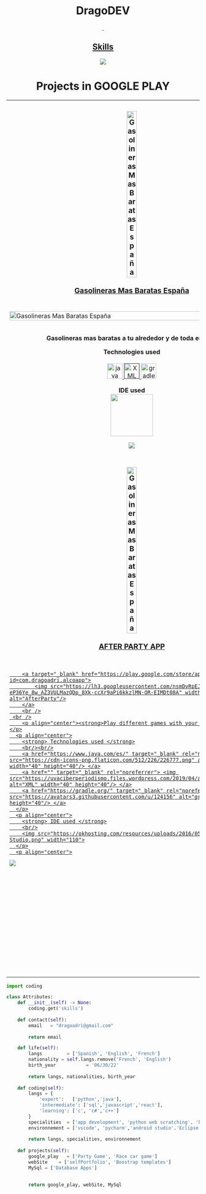 <!-- TITLE -->
<h1 align="center">DragoDEV <a href="https://dragoadri.github.io/DragoWB/"></h1>
<!-- BUTTONS -->

<p align="center">
    <img alt="" src=https://github-readme-stats.vercel.app/api?username=dragoadri&show_icons=true&theme=tokyonight>
     <img alt="" src=https://github-readme-stats.vercel.app/api/top-langs/?username=dragoadri&layout=compact>
</p>
<h2 align="center">Skills </h2>

<p align="center">
  <a href="https://skillicons.dev">
    <img src="https://skillicons.dev/icons?i=python,java,vscode,androidstudio,cpp,js,css,html" />
  </a>
</p>
<h1 align="center">Projects in GOOGLE PLAY</h1> 
<table>
   <tr>
   <td width="50%" valign="top">
      <h3 align="center"><a target="_blank" href="https://play.google.com/store/apps/details?id=com.dragodev.gasolinerasbaratasespana">
            <img align="center" src="https://play-lh.googleusercontent.com/v4bdnngi2Pf55CVduHNukqCbS1dzCNNKTLwCYGNJZ7KMvH-SRNRWk1boxuvGUoyreuWW=w480-h960" width="20%" alt="Gasolineras Mas Baratas España"/><br /><br />Gasolineras Mas Baratas España<br /><br /></h3>
        <a target="_blank" href="https://play.google.com/store/apps/details?id=com.dragodev.gasolinerasbaratasespana">
            <img src="https://lh3.googleusercontent.com/kXP1vSFwY3pcVtYr3Z_EJe5QEBlb16sM2h5NBr-C6-yWirlkNk7HJY-Da2WhL1dwKsM" width="100%" alt="Gasolineras Mas Baratas España"/>
        </a>
        <br />
	 <br />
        <p align="center"><strong>Gasolineras mas baratas a tu alrededor y de toda españa</strong></p>
      <p align="center">
        <strong> Technologies used </strong>
        <br/><br/>
        <a href="https://www.java.com/es/" target="_blank" rel="noreferrer"> <img src="https://cdn-icons-png.flaticon.com/512/226/226777.png" alt="java" width="40" height="40"/> </a>
        <a href="" target="_blank" rel="noreferrer"> <img src="https://uvaciberperiodismo.files.wordpress.com/2019/04/aaaf16bd5ddec.png" alt="XML" width="40" height="40"/> </a>
        <a href="https://gradle.org/" target="_blank" rel="noreferrer"> <img src="https://avatars3.githubusercontent.com/u/124156" alt="gradle" width="40" height="40"/> </a>
      </p>
      <p align="center">
        <strong> IDE used </strong>
        <br/>
        <img src="https://okhosting.com/resources/uploads/2016/05/Android-Studio.png" width="110">
      </p>
      <p align="center">
    
  <a href="https://play.google.com/store/apps/details?id=com.dragodev.gasolinerasbaratasespana" target="_blank">
    <img src="https://camo.githubusercontent.com/712df35f3e25540aa2ed66e6f7a138fe71a81f0f2cd8590c691f90e9378e660f/687474703a2f2f646576656c6f7065722e616e64726f69642e636f6d2f696d616765732f6272616e642f656e5f67656e657269635f7267625f776f5f34352e706e67"/>
  </a>        
      </p>
    </td>
    <td width="50%" valign="top">
      <h3 align="center"> <a target="_blank" href="https://play.google.com/store/apps/details?id=com.dragodev.QReaderGenerator">
            <img src="https://play-lh.googleusercontent.com/jmA5BawXLFajuevL5fCUL97bMN0YFlZX3TXPQGyGjMPpWEWesMbWXPMXVQmNd6mOY8b6=w480-h960" width="20%" alt=""/><br /><br />QR Reader & Creator</h3>
        <br />
        <a target="_blank" href="https://play.google.com/store/apps/details?id=com.dragodev.QReaderGenerator">
            <img src="https://lh3.googleusercontent.com/w6moO3VmdtjpKJy3dOR3Gc2M_rAtEJTd3f-QqgTe2YeDhJsjfYKZCa7P0TnOQHcN8w" width="100%" alt="QR creator & reader"/>
        </a>
        <br />
	 <br />
        <p align="center"><strong>QR reader and creator done with JAVA & PYTHON</strong></p>
      <p align="center">
        <strong> Technologies used </strong>
        <br/><br/>
        <a href="https://www.java.com/es/" target="_blank" rel="noreferrer"> <img src="https://cdn-icons-png.flaticon.com/512/226/226777.png" alt="java" width="40" height="40"/> </a>
	      <a href="https://www.python.org/" target="_blank" rel="noreferrer"> <img src="https://cdn-icons-png.flaticon.com/512/5968/5968350.png" alt="java" width="40" height="40"/> </a>
        <a href="" target="_blank" rel="noreferrer"> <img src="https://uvaciberperiodismo.files.wordpress.com/2019/04/aaaf16bd5ddec.png" alt="XML" width="40" height="40"/> </a>
        <a href="https://gradle.org/" target="_blank" rel="noreferrer"> <img src="https://avatars3.githubusercontent.com/u/124156" alt="gradle" width="40" height="40"/> </a>
      </p>
      <p align="center">
        <strong> IDE used </strong>
        <br/>
        <img src="https://okhosting.com/resources/uploads/2016/05/Android-Studio.png" width="110">
      </p>
      <p align="center">
    
  <a href="https://play.google.com/store/apps/details?id=com.dragodev.QReaderGenerator" target="_blank">
    <img src="https://camo.githubusercontent.com/712df35f3e25540aa2ed66e6f7a138fe71a81f0f2cd8590c691f90e9378e660f/687474703a2f2f646576656c6f7065722e616e64726f69642e636f6d2f696d616765732f6272616e642f656e5f67656e657269635f7267625f776f5f34352e706e67"/>
  </a>        
      </p>
    </td>
  </tr>
  <tr>
    <td width="50%" valign="top">
      <h3 align="center">   <a target="_blank" href="https://play.google.com/store/apps/details?id=com.dragoadri.alcoapp">
            <img align="center" src="https://play-lh.googleusercontent.com/6kEPTjvsi5vSEftWxOkRb7Q7t9e7mrm1LjLCmXvk3kYUf7SnTgEY7a1cxXbd6csg_N4=w480-h960" width="20%" alt="Gasolineras Mas Baratas España"/><br /><br />AFTER PARTY APP</h3>
        <br />
	 
        <a target="_blank" href="https://play.google.com/store/apps/details?id=com.dragoadri.alcoapp">
            <img src="https://lh3.googleusercontent.com/nsmDvRpEJIsMA-eP36Ye_8w_AZ3VULMazQDp_8Xk-ccXr9aPi6kkzlMN-OR-EIMDt08A" width="100%" alt="AfterParty"/>
        </a>
        <br />
	 <br />
        <p align="center"><strong>Play different games with your friends</strong></p>
      <p align="center">
        <strong> Technologies used </strong>
        <br/><br/>
        <a href="https://www.java.com/es/" target="_blank" rel="noreferrer"> <img src="https://cdn-icons-png.flaticon.com/512/226/226777.png" alt="java" width="40" height="40"/> </a>
        <a href="" target="_blank" rel="noreferrer"> <img src="https://uvaciberperiodismo.files.wordpress.com/2019/04/aaaf16bd5ddec.png" alt="XML" width="40" height="40"/> </a>
        <a href="https://gradle.org/" target="_blank" rel="noreferrer"> <img src="https://avatars3.githubusercontent.com/u/124156" alt="gradle" width="40" height="40"/> </a>
      </p>
      <p align="center">
        <strong> IDE used </strong>
        <br/>
        <img src="https://okhosting.com/resources/uploads/2016/05/Android-Studio.png" width="110">
      </p>
      <p align="center">
    
  <a href="https://play.google.com/store/apps/details?id=com.dragoadri.alcoapp" target="_blank">
    <img src="https://camo.githubusercontent.com/712df35f3e25540aa2ed66e6f7a138fe71a81f0f2cd8590c691f90e9378e660f/687474703a2f2f646576656c6f7065722e616e64726f69642e636f6d2f696d616765732f6272616e642f656e5f67656e657269635f7267625f776f5f34352e706e67"/>
  </a>      
      </p>
    </td>
	  <td width="50%" valign="top">
      <h3 align="center">  <a target="_blank" href="https://play.google.com/store/apps/details?id=com.drago.roadsurvivor">
            <img align="center" src="https://play-lh.googleusercontent.com/wTzwwBv72EAHPFP0CTyNuUyvKcpyerEuepwZLWxnP_44BndIvVfA3tnacKG6KL0nUt9Z=w480-h960" width="20%" alt="Gasolineras Mas Baratas España"/><br /><br />ROAD SURVIVOR APP</h3>
        <br />	
        <a target="_blank" href="https://play.google.com/store/apps/details?id=com.drago.roadsurvivor">
            <img src="https://lh3.googleusercontent.com/0hjJWWuyvWRyjgWxxBfldKW6vcesrZDo8P90XLBfGilo0MdzPqnYL6mkbGGUfVVmVPOl" width="100%" alt="RoadSurvivor"/>
        </a>
        <br />
	 <br />
        <p align="center"><strong>Try not to crush! Get coins and buy skins and different items.</strong></p>
      <p align="center">
        <strong> Technologies used </strong>
        <br/><br/>
        <a href="https://www.java.com/es/" target="_blank" rel="noreferrer"> <img src="https://cdn-icons-png.flaticon.com/512/226/226777.png" alt="java" width="40" height="40"/> </a>
        <a href="" target="_blank" rel="noreferrer"> <img src="https://uvaciberperiodismo.files.wordpress.com/2019/04/aaaf16bd5ddec.png" alt="XML" width="40" height="40"/> </a>
        <a href="https://gradle.org/" target="_blank" rel="noreferrer"> <img src="https://avatars3.githubusercontent.com/u/124156" alt="gradle" width="40" height="40"/> </a>
      </p>
      <p align="center">
        <strong> IDE used </strong>
        <br/>
        <img src="https://okhosting.com/resources/uploads/2016/05/Android-Studio.png" width="110">
      </p>
      <p align="center">
    
  <a href="https://play.google.com/store/apps/details?id=com.drago.roadsurvivor" target="_blank">
    <img src="https://camo.githubusercontent.com/712df35f3e25540aa2ed66e6f7a138fe71a81f0f2cd8590c691f90e9378e660f/687474703a2f2f646576656c6f7065722e616e64726f69642e636f6d2f696d616765732f6272616e642f656e5f67656e657269635f7267625f776f5f34352e706e67"/>
  </a>        
      </p>
    </td>
  </tr>
	</table>


<!-- GO CODE -->
```python
import coding

class Attributes:
	def __init__(self) -> None:
		coding.get('skills')
		
	def contact(self):
	    email   = "dragoadri@gmail.com"
	    
	    return email

	def life(self):
		langs         = ['Spanish', 'English', 'French']
		nationality = self.langs.remove('French', 'English')
		birth_year           = '06/30/22'
		
		return langs, nationalities, birth_year
		
	def coding(self):
		langs = {
			'expert':   ['python','java'],
			'intermediate': ['sql','javascript','react'],
			'learning': ['c', 'c#','c++']
		}
		specialities  = ['app development', 'python web scratching'. 'backend']
		environnement = ['vscode', 'pycharm','android studio'.'Eclipse']
		
		return langs, specialities, environnement
		
	def projects(self):
		google_play   = ['Party Game', 'Race car game']
		webSite    = ['selfPortfolio', 'Boostrap templates']
		MySql = ['Database Apps']
		
		
		return google_play, webSite, MySql
```
